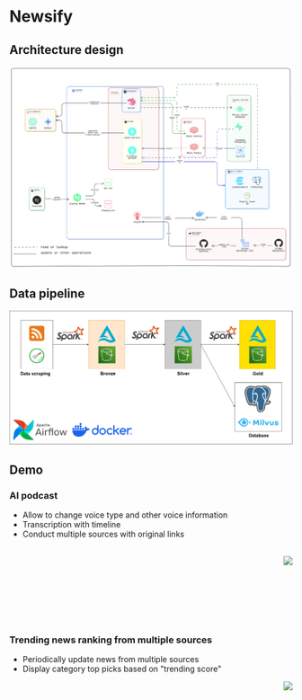 # Newsify

## Architecture design
![alt text](/media/architecture.png)


## Data pipeline
![alt text](/media/data-pipeline.png)

## Demo

### AI podcast
- Allow to change voice type and other voice information
- Transcription with timeline
- Conduct multiple sources with original links

<br>

<img align="right" src="/media/daily_podcast_page.gif">

<br><br><br><br><br><br>

### Trending news ranking from multiple sources
- Periodically update news from multiple sources
- Display category top picks based on "trending score"

<img align="right" src="/media/home_page.gif">

<br><br>

